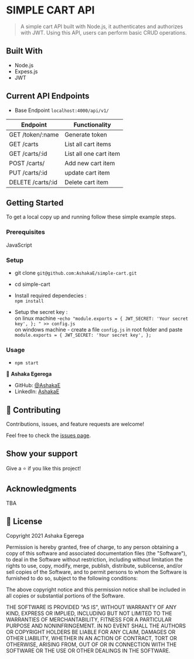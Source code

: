 # SIMPLE CART API

> A simple cart API built with Node.js, it authenticates and authorizes with JWT. Using this API, users can perform basic CRUD operations.

## Built With

- Node.js
- Expess.js
- JWT

## Current API Endpoints

- Base Endpoint `localhost:4000/api/v1/`

| Endpoint          | Functionality          |
| ----------------- | ---------------------- |
| GET /token/:name  | Generate token         |
| GET /carts        | List all cart items    |
| GET /carts/:id    | List all one cart item |
| POST /carts/      | Add new cart item      |
| PUT /carts/:id    | update cart item       |
| DELETE /carts/:id | Delete cart item       |

## Getting Started

To get a local copy up and running follow these simple example steps.

### Prerequisites

JavaScript

### Setup

- git clone `git@github.com:AshakaE/simple-cart.git`
- cd simple-cart

- Install required dependecies :<br>
  `npm install`

- Setup the secret key :<br>
  on linux machine -`echo "module.exports = { JWT_SECRET: 'Your secret key', }; " >> config.js`<br>
  on windows machine - create a file `config.js` in root folder and paste `module.exports = { JWT_SECRET: 'Your secret key', };` <br>

### Usage

- `npm start`<br>

👤 **Ashaka Egerega**

- GitHub: [@AshakaE](https://www.github.com/AshakaE/)
- LinkedIn: [AshakaE](https://www.linkedin.com/in/AshakaE/)

## 🤝 Contributing

Contributions, issues, and feature requests are welcome!

Feel free to check the [issues page](https://github.com/AshakaE/simple-cart/issues).

## Show your support

Give a ⭐️ if you like this project!

## Acknowledgments

TBA

## 📝 License

Copyright 2021 Ashaka Egerega

Permission is hereby granted, free of charge, to any person obtaining a copy of this software and associated documentation files (the "Software"), to deal in the Software without restriction, including without limitation the rights to use, copy, modify, merge, publish, distribute, sublicense, and/or sell copies of the Software, and to permit persons to whom the Software is furnished to do so, subject to the following conditions:

The above copyright notice and this permission notice shall be included in all copies or substantial portions of the Software.

THE SOFTWARE IS PROVIDED "AS IS", WITHOUT WARRANTY OF ANY KIND, EXPRESS OR IMPLIED, INCLUDING BUT NOT LIMITED TO THE WARRANTIES OF MERCHANTABILITY, FITNESS FOR A PARTICULAR PURPOSE AND NONINFRINGEMENT. IN NO EVENT SHALL THE AUTHORS OR COPYRIGHT HOLDERS BE LIABLE FOR ANY CLAIM, DAMAGES OR OTHER LIABILITY, WHETHER IN AN ACTION OF CONTRACT, TORT OR OTHERWISE, ARISING FROM, OUT OF OR IN CONNECTION WITH THE SOFTWARE OR THE USE OR OTHER DEALINGS IN THE SOFTWARE.
